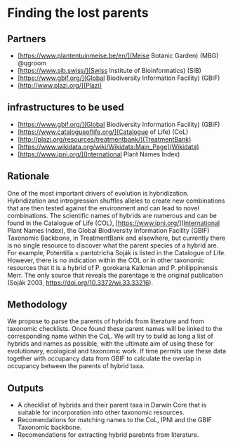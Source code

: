# Finding the lost parents

## Partners
* [https://www.plantentuinmeise.be/en/](Meise Botanic Garden) (MBG) @qgroom
* [https://www.sib.swiss/](Swiss Institute of Bioinformatics) (SIB)
* [https://www.gbif.org/](Global Biodiversity Information Facility) (GBIF)
* [http://www.plazi.org/](Plazi)

## infrastructures to be used 
* [https://www.gbif.org/](Global Biodiversity Information Facility) (GBIF)
* [https://www.catalogueoflife.org/](Catalogue of Life) (CoL)
* [http://plazi.org/resources/treatmentbank/](TreatmentBank)
* [https://www.wikidata.org/wiki/Wikidata:Main_Page](Wikidata)
* [https://www.ipni.org/](International Plant Names Index)

## Rationale
One of the most important drivers of evolution is hybridization. Hybridization and introgression shuffles alleles to create new combinations that are then tested against the environment and can 
lead to novel combinations. The scientific names of hybrids are numerous and can be found in the Catalogue of Life (COL), [https://www.ipni.org/](International Plant Names Index), the Global Biodiversity Information Facility (GBIF) Taxonomic Backbone, 
in TreatmentBank and elsewhere, but currently there is no single resource to discover what the parent species of a hybrid are. For example, Potentilla × pantotricha Soják is listed in the Catalogue of Life. However, there is no indication within the COL or in other taxonomic resources that it is a hybrid of P. gorokana Kalkman and P. philippinensis Merr. The only source that reveals the parentage is the original publication (Soják 2003, https://doi.org/10.3372/wi.33.33216).
## Methodology
We propose to parse the parents of hybrids from literature and from taxonomic checklists. Once found these parent names will be linked to the corresponding name within the CoL. We will try to build as long a list of hybrids and names as possible, with the ultimate aim of using these for evolutionary, ecological and taxonomic work. If time permits use these data together with occupancy data from GBIF to calculate the overlap in occupancy between the parents of hybrid taxa.

## Outputs
* A checklist of hybrids and their parent taxa in Darwin Core that is suitable for incorporation into other taxonomic resources.
* Recomendations for matching names to the CoL, IPNI and the GBIF Taxonomic backbone.
* Recomendations for extracting hybrid parebnts from literature.

